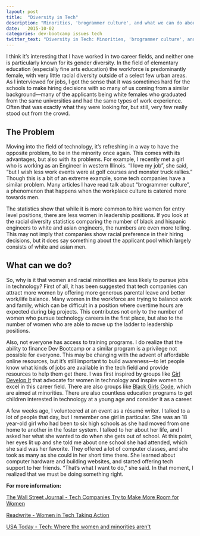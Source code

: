 ```yaml
---
layout: post
title:  "Diversity in Tech"
description: "Minorities, 'brogrammer culture', and what we can do about it."
date:   2015-10-02
categories: dev-bootcamp issues tech
twitter_text: "Diversity in Tech: Minorities, 'brogrammer culture', and what we can do about it."
---
```


I think it’s interesting that I have worked in two career fields, and neither one is particularly known for its gender diversity. In the field of elementary education (especially fine arts education) the workforce is predominantly female, with very little racial diversity outside of a select few urban areas. As I interviewed for jobs, I got the sense that it was sometimes hard for the schools to make hiring decisions with so many of us coming from a similar background—many of the applicants being white females who graduated from the same universities and had the same types of work experience. Often that was exactly what they were looking for, but still, very few really stood out from the crowd.

## The Problem

Moving into the field of technology, it’s refreshing in a way to have the opposite problem, to be in the minority once again. This comes with its advantages, but also with its problems. For example, I recently met a girl who is working as an Engineer in western Illinois. “I love my job”, she said, “but I wish less work events were at golf courses and monster truck rallies.” Though this is a bit of an extreme example, some tech companies have a similar problem. Many articles I have read talk about “brogrammer culture”, a phenomenon that happens when the workplace culture is catered more towards men.

The statistics show that while it is more common to hire women for entry level positions, there are less women in leadership positions. If you look at the racial diversity statistics comparing the number of black and hispanic engineers to white and asian engineers, the numbers are even more telling. This may not imply that companies show racial preference in their hiring decisions, but it does say something about the applicant pool which largely consists of white and asian men.

## What can we do?

So, why is it that women and racial minorities are less likely to pursue jobs in technology? First of all, it has been suggested that tech companies can attract more women by offering more generous parental leave and better work/life balance. Many women in the workforce are trying to balance work and family, which can be difficult in a position where overtime hours are expected during big projects. This contributes not only to the number of women who pursue technology careers in the first place, but also to the number of women who are able to move up the ladder to leadership positions.

Also, not everyone has access to training programs. I do realize that the ability to finance Dev Bootcamp or a similar program is a privilege not possible for everyone. This may be changing with the advent of affordable online resources, but it’s still important to build awareness—to let people know what kinds of jobs are available in the tech field and provide resources to help them get there. I was first inspired by groups like [Girl Develop It](http://www.girldevelopit.com) that advocate for women in technology and inspire women to excel in this career field. There are also groups like [Black Girls Code](http://www.blackgirlscode.com), which are aimed at minorities. There are also countless education programs to get children interested in technology at a young age and consider it as a career.

A few weeks ago, I volunteered at an event as a résumé writer. I talked to a lot of people that day, but I remember one girl in particular. She was an 18 year-old girl who had been to six high schools as she had moved from one home to another in the foster system. I talked to her about her life, and I asked her what she wanted to do when she gets out of school. At this point, her eyes lit up and she told me about one school she had attended, which she said was her favorite. They offered a lot of computer classes, and she took as many as she could in her short time there. She learned about computer hardware and building websites, and started offering tech support to her friends. “That’s what I want to do,” she said. In that moment, I realized that we must be doing something right.

**For more information:**

[The Wall Street Journal - Tech Companies Try to Make More Room for Women](http://www.wsj.com/articles/tech-companies-try-to-make-more-room-for-women-1443600701)

[Readwrite - Women in Tech Taking Action](http://readwrite.com/2015/09/23/women-in-tech-taking-action)

[USA Today - Tech: Where the women and minorities aren't](http://www.usatoday.com/story/tech/2014/05/29/silicon-valley-tech-diversity-hiring-women-minorities/9735713/)
